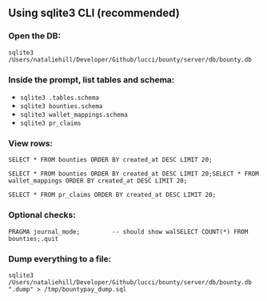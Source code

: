 ## Using sqlite3 CLI (recommended)

### Open the DB:
``` sqlite3
sqlite3 /Users/nataliehill/Developer/Github/lucci/bounty/server/db/bounty.db
```

### Inside the prompt, list tables and schema:
- ``` sqlite3 .tables.schema ```
- ``` sqlite3 bounties.schema ```
- ``` sqlite3 wallet_mappings.schema ```
- ``` sqlite3 pr_claims ```

### View rows:
``` sqlite3
SELECT * FROM bounties ORDER BY created_at DESC LIMIT 20;
``` 
``` sqlite3
SELECT * FROM bounties ORDER BY created_at DESC LIMIT 20;SELECT * FROM wallet_mappings ORDER BY created_at DESC LIMIT 20;
```
``` sqlite3
SELECT * FROM pr_claims ORDER BY created_at DESC LIMIT 20;
```
### Optional checks:
``` sqlite3
PRAGMA journal_mode;         -- should show walSELECT COUNT(*) FROM bounties;.quit
```

### Dump everything to a file:
``` sqlite3
sqlite3 /Users/nataliehill/Developer/Github/lucci/bounty/server/db/bounty.db ".dump" > /tmp/bountypay_dump.sql
```